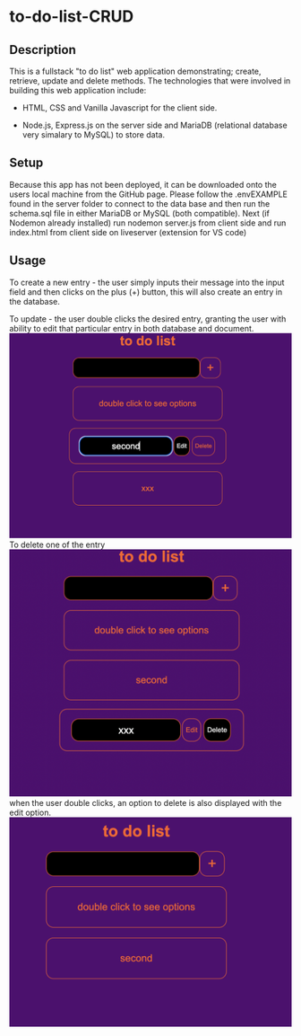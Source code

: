 # to-do-list-CRUD

## Description

This is a fullstack "to do list" web application demonstrating; create, retrieve, update and delete methods.
The technologies that were involved in building this web application include: 

+ HTML, CSS and Vanilla Javascript for the client side.

+ Node.js, Express.js on the server side and MariaDB (relational database very simalary to MySQL) to store data.

## Setup

Because this app has not been deployed, it can be downloaded onto the users local machine from the GitHub page.
Please follow the .envEXAMPLE found in the server folder to connect to the data base and then run the schema.sql file in either MariaDB or MySQL (both compatible).
Next (if Nodemon already installed) run nodemon server.js from client side and run index.html from client side on liveserver (extension for VS code)

## Usage

To create a new entry - the user simply inputs their message into the input field and then clicks on the plus (+) button, this will also create an entry in the database.

To update - the user double clicks the desired entry, granting the user with ability to edit that particular entry in both database and document.
![alt text](./assets/edit.png)
To delete one of the entry
![alt text](./assets/about%20to%20delete.png)
when the user double clicks, an option to delete is also displayed with the edit option.
![alt text](./assets/deteted.png)